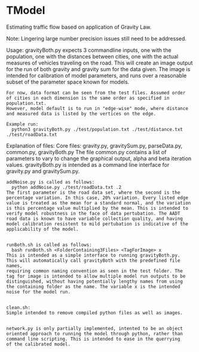 # TModel
Estimating traffic flow based on application of Gravity Law.

Note: Lingering large number precision issues still need to be addressed. 


Usage:
	gravityBoth.py expects 3 commandline inputs, one with the population, 
	one with the distances between cities, one with the actual measures
	of vehicles traveling on the road. This will create an image output
	for the run of both gravity and gravity sum for the data given.
	The image is intended for calibration of model parameters, and 
	runs over a reasonable subset of the parameter space known for models.	

	For now, data format can be seen from the test files. Assumed order 
	of cities in each dimension is the same order as specified in population.txt. 
	However, model default is to run in "edge-wise" mode, where distance 
	and measured data is listed by the vertices on the edge. 

	Example run: 
	  python3 gravityBoth.py ./test/population.txt ./test/distance.txt ./test/roadData.txt

	

Explanation of files:
	Core files:
	  gravity.py, gravitySum.py, parseData.py, common.py, gravityBoth.py
	The file common.py contains a list of parameters to vary to change the
	graphical output, alpha and beta iteration values. gravityBoth.py is 
	intended as a command line interface for gravity.py and gravitySum.py.


	addNoise.py is called as follows:
	  python addNoise.py ./test/roadData.txt .2 	
	The first parameter is the road data set, where the second is the 
	percentage variation. In this case, 20% variation. Every listed edge
	value is treated as the mean for a standard normal, and the variation
	is this percentage value multiplied by the mean. This is intended to 
	verify model robustness in the face of data pertubation. The AADT
	road data is known to have variable collection quality, and having 
	model calibration resistent to mild pertubation is indicative of the
	applicability of the model. 

	
	runBoth.sh is called as follows:
	  bash runBoth.sh <FolderContaining3Files> <TagForImage> x
	This is intended as a simple interface to running gravityBoth.py.
	This will automatically call gravityBoth with the predefined file names,
	requiring common naming convention as seen in the test folder. The 
	tag for image is intended to allow multiple model run outputs to be 
	distinguished, without having potentially lengthy names from using
	the containing folder as the name. The variable x is the intended 
	noise for the model run. 


	clean.sh:
	Simple intended to remove compiled python files as well as images.

	
	network.py is only partially implemented, intented to be an object
	oriented approach to running the model through python, rather than
	command line scripting. This is intended to ease in the querrying 
	of the calibrated model.	
